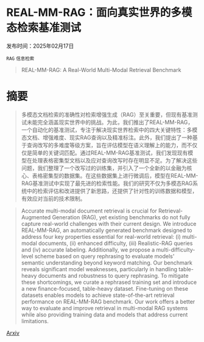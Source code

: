 # REAL-MM-RAG：面向真实世界的多模态检索基准测试

发布时间：2025年02月17日

`RAG` `信息检索`

> REAL-MM-RAG: A Real-World Multi-Modal Retrieval Benchmark

# 摘要

> 多模态文档检索的准确性对检索增强生成（RAG）至关重要，但现有基准测试未能完全涵盖现实世界中的挑战。为此，我们推出了REAL-MM-RAG，一个自动化的基准测试，专注于解决现实世界检索中的四大关键特性：多模态文档、增强难度、现实RAG查询以及精准标注。此外，我们提出了一种基于查询改写的多难度等级方案，旨在评估模型在语义理解上的能力，而不仅仅是简单的关键词匹配。通过REAL-MM-RAG基准测试，我们发现现有模型在处理表格密集型文档以及应对查询改写时存在明显不足。为了解决这些问题，我们整理了一个改写过的训练集，并引入了一个全新的以金融为核心、表格密集型的数据集。在这些数据集上进行微调后，模型在REAL-MM-RAG基准测试中实现了最先进的检索性能。我们的研究不仅为多模态RAG系统中的检索评估和改进提供了新思路，还提供了针对性的训练数据和模型，有效应对当前的技术限制。

> Accurate multi-modal document retrieval is crucial for Retrieval-Augmented Generation (RAG), yet existing benchmarks do not fully capture real-world challenges with their current design. We introduce REAL-MM-RAG, an automatically generated benchmark designed to address four key properties essential for real-world retrieval: (i) multi-modal documents, (ii) enhanced difficulty, (iii) Realistic-RAG queries and (iv) accurate labeling. Additionally, we propose a multi-difficulty-level scheme based on query rephrasing to evaluate models' semantic understanding beyond keyword matching. Our benchmark reveals significant model weaknesses, particularly in handling table-heavy documents and robustness to query rephrasing. To mitigate these shortcomings, we curate a rephrased training set and introduce a new finance-focused, table-heavy dataset. Fine-tuning on these datasets enables models to achieve state-of-the-art retrieval performance on REAL-MM-RAG benchmark. Our work offers a better way to evaluate and improve retrieval in multi-modal RAG systems while also providing training data and models that address current limitations.

[Arxiv](https://arxiv.org/abs/2502.12342)